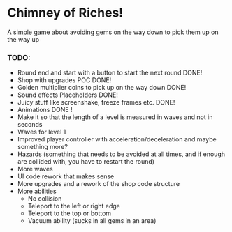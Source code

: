 # Chimney of Riches!

A simple game about avoiding gems on the way down to pick them up on the way up

### TODO:
- Round end and start with a button to start the next round DONE!
- Shop with upgrades POC DONE!
- Golden multiplier coins to pick up on the way down DONE!
- Sound effects Placeholders DONE!
- Juicy stuff like screenshake, freeze frames etc. DONE!
- Animations DONE !
- Make it so that the length of a level is measured in waves and not in seconds
- Waves for level 1
- Improved player controller with acceleration/deceleration and maybe something more?
- Hazards (something that needs to be avoided at all times, and if enough are collided with, you have to restart the round)
- More waves
- UI code rework that makes sense
- More upgrades and a rework of the shop code structure
- More abilities
  - No collision
  - Teleport to the left or right edge
  - Teleport to the top or bottom
  - Vacuum ability (sucks in all gems in an area)
